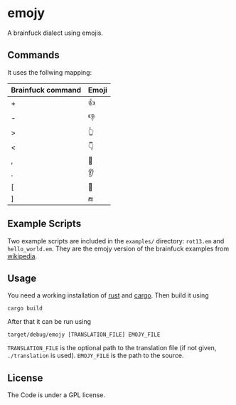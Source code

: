 # emojy

A brainfuck dialect using emojis.

## Commands

It uses the follwing mapping:

| Brainfuck command | Emoji |
|-------------------|-------|
| +                 | 👍    |
| -                 | 👎    |
| >                 | 👆    |
| <                 | 👇    |
| ,                 | 👄    |
| .                 | 👂    |
| [                 | 🔁    |
| ]                 | 🔚    |

## Example Scripts

Two example scripts are included in the `examples/` directory: `rot13.em` and `hello_world.em`. They are the emojy version of the brainfuck examples from [wikipedia](https://en.wikipedia.org/wiki/Brainfuck).

## Usage

You need a working installation of [rust](https://www.rust-lang.org) and [cargo](https://cargo.io). Then build it using

```
cargo build
```

After that it can be run using

```
target/debug/emojy [TRANSLATION_FILE] EMOJY_FILE
```

`TRANSLATION_FILE` is the optional path to the translation file (if not given, `./translation` is used). `EMOJY_FILE` is the path to the source.

## License

The Code is under a GPL license.